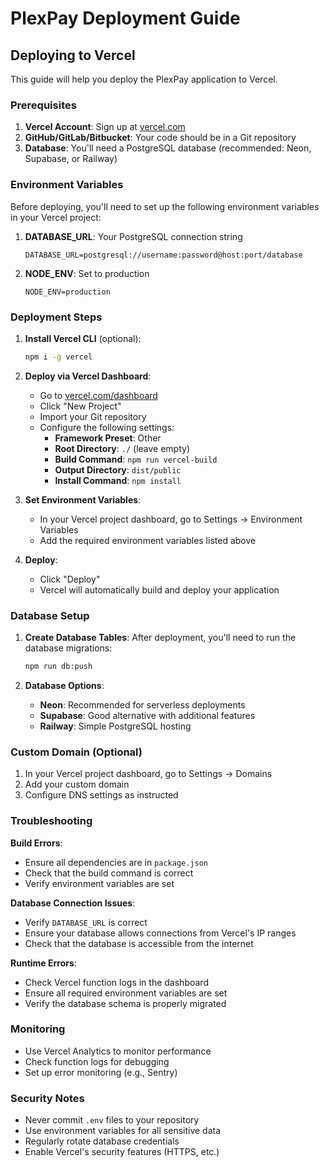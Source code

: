 # PlexPay Deployment Guide

## Deploying to Vercel

This guide will help you deploy the PlexPay application to Vercel.

### Prerequisites

1. **Vercel Account**: Sign up at [vercel.com](https://vercel.com)
2. **GitHub/GitLab/Bitbucket**: Your code should be in a Git repository
3. **Database**: You'll need a PostgreSQL database (recommended: Neon, Supabase, or Railway)

### Environment Variables

Before deploying, you'll need to set up the following environment variables in your Vercel project:

1. **DATABASE_URL**: Your PostgreSQL connection string

   ```
   DATABASE_URL=postgresql://username:password@host:port/database
   ```

2. **NODE_ENV**: Set to production
   ```
   NODE_ENV=production
   ```

### Deployment Steps

1. **Install Vercel CLI** (optional):

   ```bash
   npm i -g vercel
   ```

2. **Deploy via Vercel Dashboard**:

   - Go to [vercel.com/dashboard](https://vercel.com/dashboard)
   - Click "New Project"
   - Import your Git repository
   - Configure the following settings:
     - **Framework Preset**: Other
     - **Root Directory**: `./` (leave empty)
     - **Build Command**: `npm run vercel-build`
     - **Output Directory**: `dist/public`
     - **Install Command**: `npm install`

3. **Set Environment Variables**:

   - In your Vercel project dashboard, go to Settings → Environment Variables
   - Add the required environment variables listed above

4. **Deploy**:
   - Click "Deploy"
   - Vercel will automatically build and deploy your application

### Database Setup

1. **Create Database Tables**:
   After deployment, you'll need to run the database migrations:

   ```bash
   npm run db:push
   ```

2. **Database Options**:
   - **Neon**: Recommended for serverless deployments
   - **Supabase**: Good alternative with additional features
   - **Railway**: Simple PostgreSQL hosting

### Custom Domain (Optional)

1. In your Vercel project dashboard, go to Settings → Domains
2. Add your custom domain
3. Configure DNS settings as instructed

### Troubleshooting

**Build Errors**:

- Ensure all dependencies are in `package.json`
- Check that the build command is correct
- Verify environment variables are set

**Database Connection Issues**:

- Verify `DATABASE_URL` is correct
- Ensure your database allows connections from Vercel's IP ranges
- Check that the database is accessible from the internet

**Runtime Errors**:

- Check Vercel function logs in the dashboard
- Ensure all required environment variables are set
- Verify the database schema is properly migrated

### Monitoring

- Use Vercel Analytics to monitor performance
- Check function logs for debugging
- Set up error monitoring (e.g., Sentry)

### Security Notes

- Never commit `.env` files to your repository
- Use environment variables for all sensitive data
- Regularly rotate database credentials
- Enable Vercel's security features (HTTPS, etc.)
